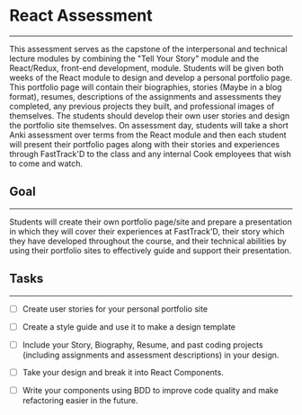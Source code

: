 # React Assessment

---

This assessment serves as the capstone of the interpersonal and technical lecture modules by combining the "Tell Your Story" module and the React/Redux, front-end development, module. Students will be given both weeks of the React module to design and develop a personal portfolio page. This portfolio page will contain their biographies, stories (Maybe in a blog format), resumes, descriptions of the assignments and assessments they completed, any previous projects they built, and professional images of themselves. The students should develop their own user stories and design the portfolio site themselves. On assessment day, students will take a short Anki assessment over terms from the React module and then each student will present their portfolio pages along with their stories and experiences through FastTrack'D to the class and any internal Cook employees that wish to come and watch.

## Goal

---

Students will create their own portfolio page/site and prepare a presentation in which they will cover their experiences at FastTrack'D, their story which they have developed throughout the course, and their technical abilities by using their portfolio sites to effectively guide and support their presentation.

## Tasks

---

- [ ] Create user stories for your personal portfolio site
- [ ] Create a style guide and use it to make a design template
- [ ] Include your Story, Biography, Resume, and past coding projects (including assignments and assessment descriptions) in your design.
- [ ] Take your design and break it into React Components.
- [ ] Write your components using BDD to improve code quality and make refactoring easier in the future.


